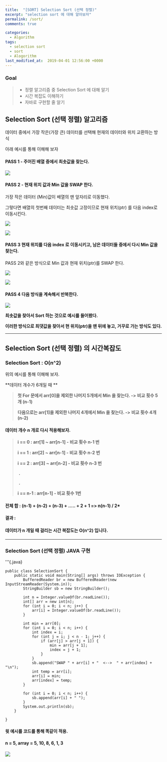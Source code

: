 ```yaml
---
title:  "[SORT] Selection Sort (선택 정렬)"
excerpt: "selection sort 에 대해 알아보자"
permalink: /sort/
comments: true

categories:
  - Algorithm
tags: 
  - selection sort
  - sort
  - Alogorithm
last_modified_at:  2019-04-01 12:56:00 +0000
---
```


### Goal

> - 정렬 알고리즘 중 Selection Sort 에 대해 알기
> - 시간 복잡도 이해하기 
> - 자바로 구현할 줄 알기



## Selection Sort (선택 정렬) 알고리즘

데이터 중에서 가장 작은(가장 큰) 데이터를 선택해 현재의 데이터와 위치 교환하는 방식

아래 예시를 통해 이해해 보자 

#### PASS 1  -  주어진 배열 중에서 최솟값을 찾는다.

![](https://chlgpdus921.github.io/assets/images/selectionsort/그림1.png)




#### PASS 2  -  현재 위치 값과 Min 값을 SWAP 한다. 

가장 작은 데이터 (Min)값이 배열의 맨 앞자리로 이동했다.

그렇다면 배열의 첫번째 데이터는 최솟값 고정이므로 현재 위치(ptr) 를 다음 index로 이동시킨다.  

![](https://chlgpdus921.github.io/assets/images/selectionsort/그림2.png)

![](https://chlgpdus921.github.io/assets/images/selectionsort/그림3.png)




#### PASS 3  현재 위치를 다음 index 로 이동시키고, 남은 데이터들 중에서 다시 Min 값을 찾는다. 

PASS 2와 같은 방식으로 Min 값과 현재 위치(ptr)를 SWAP 한다. 

![](https://chlgpdus921.github.io/assets/images/selectionsort/그림4.png)



![](https://chlgpdus921.github.io/assets/images/selectionsort/그림5.png)



#### PASS 4  다음 방식을 계속해서 반복한다.

![](https://chlgpdus921.github.io/assets/images/selectionsort/그림6.png)



**최솟값을 찾아서  Sort 하는 것으로 예시를 들어봤다.**

**이러한 방식으로 최댓값을 찾아서 현 위치(ptr)을 맨 뒤에 놓고, 거꾸로 가는 방식도 있다.**



---



## Selection Sort (선택 정렬) 의 시간복잡도

### Selection Sort  :   O(n^2) 

위의 예시를 통해 이해해 보자.



**데이터 개수가 6개일 때 **

> **첫 For 문에서 arr[0]을 제외한 나머지 5개에서 Min 을 찾는다.  -> 비교 횟수 5개 (n-1)**
>
> **다음으로는 arr[1]을 제외한 나머지 4개에서 Min 을 찾는다.     -> 비교 횟수 4개 (n-2)** 



#### 데이터 개수 n 개로 다시 적용해보자.

> **i == 0   :  arr[1] ~ arr[n-1]  -  비교 횟수 n-1 번**
>
> **i == 1   :  arr[2] ~ arr[n-1]  -  비교 횟수 n-2 번**
>
> **i == 2   :  arr[3] ~ arr[n-2]  -  비교 횟수 n-3 번**
>
> ​									**.**
>
> ​									**.**
>
> **i == n-1   :  arr[n-1]  -  비교 횟수 1번**

#### 전체 합 :  (n-1) + (n-2) + (n-3) + ..... + 2 + 1 =>  n(n-1) / 2*



#### 결과 : 
#### 데이터가 n 개일 때 걸리는 시간 복잡도는 O(n^2) 입니다. 



---

### Selection Sort (선택 정렬)  JAVA 구현

'''{.java}

	public class SelectionSort {
		public static void main(String[] args) throws IOException {
			BufferedReader br = new BufferedReader(new InputStreamReader(System.in));
			StringBuilder sb = new StringBuilder();
	
			int n = Integer.valueOf(br.readLine());
			int[] arr = new int[n];
			for (int i = 0; i < n; i++) {
				arr[i] = Integer.valueOf(br.readLine());
			}
	
			int min = arr[0];
			for (int i = 0; i < n; i++) {
				int index = i;
				for (int j = i; j < n - 1; j++) {
					if (arr[j] > arr[j + 1]) {
						min = arr[j + 1];
						index = j + 1;
					}
				}
				sb.append("SWAP " + arr[i] + "  <-->  " + arr[index] + "\n");
				int temp = arr[i];
				arr[i] = min;
				arr[index] = temp;
			}
	
			for (int i = 0; i < n; i++) {
				sb.append(arr[i] + " ");
			}
			System.out.println(sb);
		}
	
	}
	

#### 윗 예시를 코드를 통해 똑같이 적용.

#### n = 5,  array = 5, 10, 8, 6, 1, 3

![](https://chlgpdus921.github.io/assets/images/selectionsort/result.PNG)



